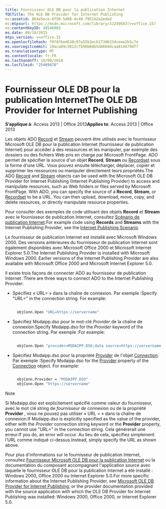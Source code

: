 ```yaml
---
title: Fournisseur OLE DB pour la publication Internet
TOCTitle: The OLE DB Provider for Internet Publishing
ms:assetid: 864e5ece-0f50-5d88-4c40-f951b2a2eded
ms:mtpsurl: https://msdn.microsoft.com/library/JJ249583(v=office.15)
ms:contentKeyID: 48546082
ms.date: 09/18/2015
mtps_version: v=office.15
ms.openlocfilehash: f9f8fbed638c07e55b3ecb1730633dceee2b5c7e
ms.sourcegitcommit: 19aca09c5812cfb98b68b5d4604dcaa814479df7
ms.translationtype: MT
ms.contentlocale: fr-FR
ms.lasthandoff: 10/09/2018
ms.locfileid: "25469478"
---
```

# <a name="the-ole-db-provider-for-internet-publishing"></a><span data-ttu-id="cdf14-102">Fournisseur OLE DB pour la publication Internet</span><span class="sxs-lookup"><span data-stu-id="cdf14-102">The OLE DB Provider for Internet Publishing</span></span>


<span data-ttu-id="cdf14-103">**S’applique à**: Access 2013 | Office 2013</span><span class="sxs-lookup"><span data-stu-id="cdf14-103">**Applies to**: Access 2013 | Office 2013</span></span>

<span data-ttu-id="cdf14-p101">Les objets ADO [Record](record-object-ado.md) et [Stream](stream-object-ado.md) peuvent être utilisés avec le fournisseur Microsoft OLE DB pour la publication Internet (fournisseur de publication Internet) pour accéder à des ressources et les manipuler, par exemple des dossiers ou des fichiers Web pris en charge par Microsoft FrontPage. ADO permet de spécifier la source d'un objet **Record**, **Stream** ou [Recordset](recordset-object-ado.md) sous la forme d'une URL. Vous pouvez ensuite télécharger, déplacer, copier et supprimer les ressources ou manipuler directement leurs propriétés.</span><span class="sxs-lookup"><span data-stu-id="cdf14-p101">The ADO [Record](record-object-ado.md) and [Stream](stream-object-ado.md) objects can be used with the Microsoft OLE DB Provider for Internet Publishing (Internet Publishing Provider) to access and manipulate resources, such as Web folders or files served by Microsoft FrontPage. With ADO, you can specify the source of a **Record**, **Stream**, or [Recordset](recordset-object-ado.md) to be a URL. You can then upload, download, move, copy, and delete resources, or directly manipulate resource properties.</span></span>

<span data-ttu-id="cdf14-107">Pour consulter des exemples de code utilisant des objets **Record** et **Stream** avec le fournisseur de publication Internet, consultez [Scénario de publication Internet](internet-publishing-scenario.md).</span><span class="sxs-lookup"><span data-stu-id="cdf14-107">For example code using **Records** and **Streams** with the Internet Publishing Provider, see the [Internet Publishing Scenario](internet-publishing-scenario.md).</span></span>

<span data-ttu-id="cdf14-p102">Le fournisseur de publication Internet est installé avec Microsoft Windows 2000. Des versions antérieures du fournisseur de publication Internet sont également disponibles avec Microsoft Office 2000 et Microsoft Internet Explorer 5.0.</span><span class="sxs-lookup"><span data-stu-id="cdf14-p102">The Internet Publishing Provider is installed with Microsoft Windows 2000. Earlier versions of the Internet Publishing Provider are also available with Microsoft Office 2000 and Microsoft Internet Explorer 5.0.</span></span>

<span data-ttu-id="cdf14-110">Il existe trois façons de connecter ADO au fournisseur de publication Internet :</span><span class="sxs-lookup"><span data-stu-id="cdf14-110">There are three ways to connect ADO to the Internet Publishing Provider:</span></span>

- <span data-ttu-id="cdf14-p103">Spécifiez « URL= » dans la chaîne de connexion. Par exemple :</span><span class="sxs-lookup"><span data-stu-id="cdf14-p103">Specify "URL=" in the connection string. For example:</span></span>
    
  ```vb 
     
    objConn.Open "URL=https://servername" 
  ```

- <span data-ttu-id="cdf14-113">Spécifiez Msdaipp.dso pour le mot-clé *Provider* de la chaîne de connexion.</span><span class="sxs-lookup"><span data-stu-id="cdf14-113">Specify Msdaipp.dso for the *Provider* keyword of the connection string.</span></span> <span data-ttu-id="cdf14-114">Par exemple :</span><span class="sxs-lookup"><span data-stu-id="cdf14-114">For example:</span></span>
    
  ```vb 
     
    objConn.Open "provider=MSDAIPP.DSO;data source=https://servername" 
  ```

- <span data-ttu-id="cdf14-p105">Spécifiez Msdaipp.dso pour la propriété [Provider](provider-property-ado.md) de l'objet [Connection](connection-object-ado.md). Par exemple :</span><span class="sxs-lookup"><span data-stu-id="cdf14-p105">Specify Msdaipp.dso for the [Provider](provider-property-ado.md) property of the [Connection](connection-object-ado.md) object. For example:</span></span>
    
  ```vb 
     
    objConn.Provider = "MSDAIPP.DSO" 
    objConn.Open "https://servername" 
  ```


> [!NOTE]
> <P><span data-ttu-id="cdf14-117">Si Msdaipp.dso est explicitement spécifié comme valeur du fournisseur, avec le mot clé string de <EM>fournisseur de</EM> connexion ou de la propriété <STRONG>Provider</STRONG> , vous ne pouvez pas utiliser « URL = » dans la chaîne de connexion.</span><span class="sxs-lookup"><span data-stu-id="cdf14-117">If Msdaipp.dso is explicitly specified as the value of the provider, either with the <EM>Provider</EM> connection string keyword or the <STRONG>Provider</STRONG> property, you cannot use "URL=" in the connection string.</span></span> <span data-ttu-id="cdf14-118">Cela générerait une erreur.</span><span class="sxs-lookup"><span data-stu-id="cdf14-118">If you do, an error will occur.</span></span> <span data-ttu-id="cdf14-119">Au lieu de cela, spécifiez simplement l’URL comme indiqué ci-dessus.</span><span class="sxs-lookup"><span data-stu-id="cdf14-119">Instead, simply specify the URL as shown above.</span></span></P>



<span data-ttu-id="cdf14-120">Pour plus d'informations sur le fournisseur de publication Internet, consultez [Fournisseur Microsoft OLE DB pour la publication Internet](microsoft-ole-db-provider-for-internet-publishing.md) ou la documentation du composant accompagnant l'application source avec laquelle le fournisseur OLE DB pour la publication Internet a été installé : Windows 2000, Office 2000 ou Internet Explorer 5.0.</span><span class="sxs-lookup"><span data-stu-id="cdf14-120">For more specific information about the Internet Publishing Provider, see [Microsoft OLE DB Provider for Internet Publishing](microsoft-ole-db-provider-for-internet-publishing.md), or the provider documentation provided with the source application with which the OLE DB Provider for Internet Publishing was installed: Windows 2000, Office 2000, or Internet Explorer 5.0.</span></span>

